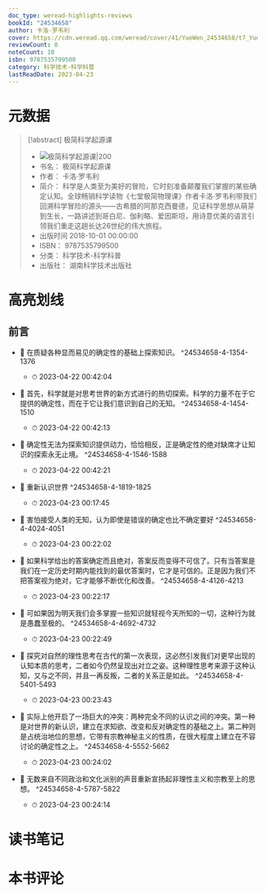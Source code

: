 ```yaml
---
doc_type: weread-highlights-reviews
bookId: "24534658"
author: 卡洛·罗韦利
cover: https://cdn.weread.qq.com/weread/cover/41/YueWen_24534658/t7_YueWen_24534658.jpg
reviewCount: 0
noteCount: 10
isbn: 9787535799500
category: 科学技术-科学科普
lastReadDate: 2023-04-23
---
```

# 元数据
> [!abstract] 极简科学起源课
> - ![ 极简科学起源课|200](https://cdn.weread.qq.com/weread/cover/41/YueWen_24534658/t7_YueWen_24534658.jpg)
> - 书名： 极简科学起源课
> - 作者： 卡洛·罗韦利
> - 简介： 科学是人类至为美好的冒险，它时刻准备颠覆我们掌握的某些确定认知。全球畅销科学读物《七堂极简物理课》作者卡洛·罗韦利带我们回溯科学冒险的源头——古希腊的阿那克西曼德，见证科学思想从萌芽到生长，一路讲述到哥白尼、伽利略、爱因斯坦，用诗意优美的语言引领我们重走这趟长达26世纪的伟大旅程。
> - 出版时间 2018-10-01 00:00:00
> - ISBN： 9787535799500
> - 分类： 科学技术-科学科普
> - 出版社： 湖南科学技术出版社

# 高亮划线

## 前言


- 📌 在质疑各种显而易见的确定性的基础上探索知识。 ^24534658-4-1354-1376
    - ⏱ 2023-04-22 00:42:04 

- 📌 首先，科学就是对思考世界的新方式进行的热切探索。科学的力量不在于它提供的确定性，而在于它让我们意识到自己的无知。 ^24534658-4-1454-1510
    - ⏱ 2023-04-22 00:42:13 

- 📌 确定性无法为探索知识提供动力，恰恰相反，正是确定性的绝对缺席才让知识的探索永无止境。 ^24534658-4-1546-1588
    - ⏱ 2023-04-22 00:42:21 

- 📌 重新认识世界 ^24534658-4-1819-1825
    - ⏱ 2023-04-23 00:17:45 

- 📌 害怕接受人类的无知，认为即使是错误的确定也比不确定要好 ^24534658-4-4024-4051
    - ⏱ 2023-04-23 00:22:02 

- 📌 如果科学给出的答案确定而且绝对，答案反而变得不可信了。只有当答案是我们在一定历史时期内能找到的最优答案时，它才是可信的。正是因为我们不把答案视为绝对，它才能够不断优化和改善。 ^24534658-4-4126-4213
    - ⏱ 2023-04-23 00:22:17 

- 📌 可如果因为明天我们会多掌握一些知识就轻视今天所知的一切，这种行为就是愚蠢至极的。 ^24534658-4-4692-4732
    - ⏱ 2023-04-23 00:22:49 

- 📌 探究对自然的理性思考在古代的第一次表现，这必然引发我们对更早出现的认知本质的思考，二者如今仍然呈现出对立之姿。这种理性思考来源于这种认知，又与之不同，并且一再反叛，二者的关系正是如此。 ^24534658-4-5401-5493
    - ⏱ 2023-04-23 00:23:43 

- 📌 实际上他开启了一场巨大的冲突：两种完全不同的认识之间的冲突。第一种是对世界的新认识，建立在求知欲、改变和反对确定性的基础之上。第二种则是占统治地位的思想，它带有宗教神秘主义的性质，在很大程度上建立在不容讨论的确定性之上。 ^24534658-4-5552-5662
    - ⏱ 2023-04-23 00:24:02 

- 📌 无数来自不同政治和文化派别的声音重新宣扬起非理性主义和宗教至上的思想。 ^24534658-4-5787-5822
    - ⏱ 2023-04-23 00:24:14 
# 读书笔记

# 本书评论
